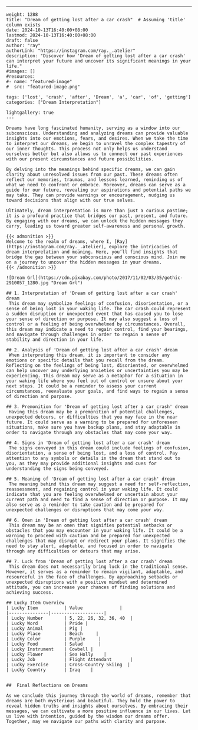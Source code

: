 ---
    weight: 1288
    title: "Dream of getting lost after a car crash"  # Assuming 'title' column exists
    date: 2024-10-13T16:40:00+08:00
    lastmod: 2024-10-13T16:40:00+08:00
    draft: false
    author: "ray"
    authorLink: "https://instagram.com/ray._.atelier"
    description: "Discover how 'Dream of getting lost after a car crash' can interpret your future and uncover its significant meanings in your life."
    #images: []
    #resources:
    #- name: "featured-image"
    #  src: "featured-image.png"
    
    tags: ['lost', 'crash', 'after', 'Dream', 'a', 'car', 'of', 'getting']
    categories: ["Dream Interpretation"]
    
    lightgallery: true
    ---
    
    Dreams have long fascinated humanity, serving as a window into our subconscious. Understanding and analyzing dreams can provide valuable insights into our emotions, fears, and desires. When we take the time to interpret our dreams, we begin to unravel the complex tapestry of our inner thoughts. This process not only helps us understand ourselves better but also allows us to connect our past experiences with our present circumstances and future possibilities.
    
    By delving into the meanings behind specific dreams, we can gain clarity about unresolved issues from our past. These dreams often reflect our memories, traumas, and lessons learned, reminding us of what we need to confront or embrace. Moreover, dreams can serve as a guide for our future, revealing our aspirations and potential paths we may take. They can provide warnings or encouragement, nudging us toward decisions that align with our true selves.
    
    Ultimately, dream interpretation is more than just a curious pastime; it is a profound practice that bridges our past, present, and future. By engaging with our dreams, we can unlock the hidden messages they carry, leading us toward greater self-awareness and personal growth.
    
    {{< admonition >}}
    Welcome to the realm of dreams, where I, [Ray](https://instagram.com/ray._.atelier), explore the intricacies of dream interpretation and meaning. Here, you’ll find insights that bridge the gap between your subconscious and conscious mind. Join me on a journey to uncover the hidden messages in your dreams.
    {{< /admonition >}}
    
    ![Dream Grl](https://cdn.pixabay.com/photo/2017/11/02/03/35/gothic-2910057_1280.jpg "Dream Grl")
    
    ## 1. Interpretation of 'Dream of getting lost after a car crash' dream
     This dream may symbolize feelings of confusion, disorientation, or a sense of being lost in your waking life. The car crash could represent a sudden disruption or unexpected event that has caused you to lose your sense of direction or purpose. It may also suggest a loss of control or a feeling of being overwhelmed by circumstances. Overall, this dream may indicate a need to regain control, find your bearings, and navigate through challenges in order to regain a sense of stability and direction in your life.
    
    ## 2. Analysis of 'Dream of getting lost after a car crash' dream
     When interpreting this dream, it is important to consider any emotions or specific details that you recall from the dream. Reflecting on the feelings of being lost, disoriented, or overwhelmed can help uncover any underlying anxieties or uncertainties you may be experiencing. This dream may serve as a metaphor for a situation in your waking life where you feel out of control or unsure about your next steps. It could be a reminder to assess your current circumstances, reevaluate your goals, and find ways to regain a sense of direction and purpose.
    
    ## 3. Premonition for 'Dream of getting lost after a car crash' dream
     Having this dream may be a premonition of potential challenges, unexpected detours, or difficulties that you may face in the near future. It could serve as a warning to be prepared for unforeseen situations, make sure you have backup plans, and stay adaptable in order to navigate through any obstacles that may come your way.
    
    ## 4. Signs in 'Dream of getting lost after a car crash' dream
     The signs conveyed in this dream could include feelings of confusion, disorientation, a sense of being lost, and a loss of control. Pay attention to any symbols or details in the dream that stand out to you, as they may provide additional insights and cues for understanding the signs being conveyed.
    
    ## 5. Meaning of 'Dream of getting lost after a car crash' dream
     The meaning behind this dream may suggest a need for self-reflection, reassessment, and regaining control in your waking life. It could indicate that you are feeling overwhelmed or uncertain about your current path and need to find a sense of direction or purpose. It may also serve as a reminder to take caution and be prepared for unexpected challenges or disruptions that may come your way.
    
    ## 6. Omen in 'Dream of getting lost after a car crash' dream
     This dream may be an omen that signifies potential setbacks or obstacles that you may encounter in your waking life. It could be a warning to proceed with caution and be prepared for unexpected challenges that may disrupt or redirect your plans. It signifies the need to stay alert, adaptable, and focused in order to navigate through any difficulties or detours that may arise.
    
    ## 7. Luck from 'Dream of getting lost after a car crash' dream
     This dream does not necessarily bring luck in the traditional sense. However, it serves as a reminder to remain vigilant, adaptable, and resourceful in the face of challenges. By approaching setbacks or unexpected disruptions with a positive mindset and determined attitude, you can increase your chances of finding solutions and achieving success.
    
    ## Lucky Item Overview
    | Lucky Item          | Value              |
    |---------------|--------------------|
    | Lucky Number        | 5, 22, 26, 32, 36, 40  |
    | Lucky Word          | Pride |
    | Lucky Animal        | Pig |
    | Lucky Place         | Beach     |
    | Lucky Color         | Purple     |
    | Lucky Food          | Salad      |
    | Lucky Instrument    | Cowbell |
    | Lucky Flower        | Sea Holly    |
    | Lucky Job           | Flight Attendant       |
    | Lucky Exercise      | Cross-Country Skiing  |
    | Lucky Country       | Iraq    |
    
    
    ##  Final Reflections on Dreams
    
    As we conclude this journey through the world of dreams, remember that dreams are both mysterious and beautiful. They hold the power to reveal hidden truths and insights about ourselves. By embracing their messages, we can cultivate a more positive influence in our lives. Let us live with intention, guided by the wisdom our dreams offer. Together, may we navigate our paths with clarity and purpose.
    